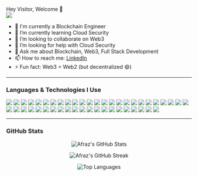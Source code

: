 Hey Visitor, Welcome 👋  
![](https://visitor-badge.laobi.icu/badge?page_id=afrazalamjrafrazalamjr)

- 🔭 I'm currently a Blockchain Engineer 
- 🌱 I’m currently learning Cloud Security  
- 👯 I’m looking to collaborate on Web3  
- 🤔 I’m looking for help with Cloud Security  
- 💬 Ask me about Blockchain, Web3, Full Stack Development  
- 📫 How to reach me: [LinkedIn](https://www.linkedin.com/in/afraz-alam-7158981b3)  
- ⚡ Fun fact: Web3 = Web2 (but decentralized 😄)

---

### **Languages & Technologies I Use**
<p>
  <!-- 🌩️ Cloud & DevOps (Main) -->
  <img src="https://img.shields.io/badge/AWS-232F3E?style=for-the-badge&logo=amazonaws&logoColor=white" />
  <img src="https://img.shields.io/badge/Azure-0078D4?style=for-the-badge&logo=microsoftazure&logoColor=white" />
  <img src="https://img.shields.io/badge/Google%20Cloud-4285F4?style=for-the-badge&logo=googlecloud&logoColor=white" />
  <img src="https://img.shields.io/badge/Docker-2496ED?style=for-the-badge&logo=docker&logoColor=white" />
  <img src="https://img.shields.io/badge/Kubernetes-326CE5?style=for-the-badge&logo=kubernetes&logoColor=white" />
  <img src="https://img.shields.io/badge/GitHub%20Actions-2088FF?style=for-the-badge&logo=githubactions&logoColor=white" />
  <img src="https://img.shields.io/badge/Jenkins-D24939?style=for-the-badge&logo=jenkins&logoColor=white" />

  <!-- ⛓️ Blockchain (Main) -->
  <img src="https://img.shields.io/badge/Hyperledger%20Fabric-101010?style=for-the-badge&logo=hyperledger&logoColor=white" />
  <img src="https://img.shields.io/badge/Chaincode%20(Go)-00ADD8?style=for-the-badge&logo=go&logoColor=white" />
  <img src="https://img.shields.io/badge/CouchDB-E42528?style=for-the-badge&logo=apachecouchdb&logoColor=white" />
  <img src="https://img.shields.io/badge/Solidity-e6e6e6?style=for-the-badge&logo=solidity&logoColor=black" />
  <img src="https://img.shields.io/badge/Hardhat-181717?style=for-the-badge&logo=hardhat&logoColor=yellow" />
  <img src="https://img.shields.io/badge/Foundry-000000?style=for-the-badge&logo=foundry&logoColor=white" />
  <img src="https://img.shields.io/badge/Ethers.js-6e48aa?style=for-the-badge&logo=ethereum&logoColor=white" />
  <img src="https://img.shields.io/badge/Web3.js-F16822?style=for-the-badge&logo=web3dotjs&logoColor=white" />
  <img src="https://img.shields.io/badge/Truffle-3C3C3C?style=for-the-badge&logo=truffle&logoColor=white" />
  <img src="https://img.shields.io/badge/OpenZeppelin-4E5EE4?style=for-the-badge&logo=openzeppelin&logoColor=white" />
  <img src="https://img.shields.io/badge/IPFS-65C2CB?style=for-the-badge&logo=ipfs&logoColor=white" />

  <!-- 🎨 Frontend -->
  <img src="https://img.shields.io/badge/JavaScript-F7DF1E?style=for-the-badge&logo=javascript&logoColor=black" />
  <img src="https://img.shields.io/badge/TypeScript-3178C6?style=for-the-badge&logo=typescript&logoColor=white" />
  <img src="https://img.shields.io/badge/React-20232A?style=for-the-badge&logo=react&logoColor=61DAFB" />
  <img src="https://img.shields.io/badge/SvelteKit-FF3E00?style=for-the-badge&logo=svelte&logoColor=white" />
  <img src="https://img.shields.io/badge/HTML5-E34F26?style=for-the-badge&logo=html5&logoColor=white" />
  <img src="https://img.shields.io/badge/CSS3-1572B6?style=for-the-badge&logo=css3&logoColor=white" />

  <!-- 🔧 Backend -->
  <img src="https://img.shields.io/badge/Node.js-339933?style=for-the-badge&logo=nodedotjs&logoColor=white" />
  <img src="https://img.shields.io/badge/Express.js-000000?style=for-the-badge&logo=express&logoColor=white" />
  <img src="https://img.shields.io/badge/ASP.NET%20Core-512BD4?style=for-the-badge&logo=dotnet&logoColor=white" />
  <img src="https://img.shields.io/badge/Java-ED8B00?style=for-the-badge&logo=java&logoColor=white" />

  <!-- 🛢️ Databases -->
  <img src="https://img.shields.io/badge/MySQL-005C84?style=for-the-badge&logo=mysql&logoColor=white" />
  <img src="https://img.shields.io/badge/MongoDB-4EA94B?style=for-the-badge&logo=mongodb&logoColor=white" />
  <img src="https://img.shields.io/badge/PostgreSQL-4169E1?style=for-the-badge&logo=postgresql&logoColor=white" />
  <img src="https://img.shields.io/badge/IPFS-65C2CB?style=for-the-badge&logo=ipfs&logoColor=white" />

  <!-- 🤖 AI/ML -->
  <img src="https://img.shields.io/badge/Prompt%20Engineering-FF9900?style=for-the-badge&logo=openai&logoColor=white" />
  <img src="https://img.shields.io/badge/LangChain-000000?style=for-the-badge&logo=langchain&logoColor=white" />
  <img src="https://img.shields.io/badge/OpenAI%20API-412991?style=for-the-badge&logo=openai&logoColor=white" />
  <img src="https://img.shields.io/badge/Python-3776AB?style=for-the-badge&logo=python&logoColor=white" />
  <img src="https://img.shields.io/badge/TensorFlow-FF6F00?style=for-the-badge&logo=tensorflow&logoColor=white" />
  <img src="https://img.shields.io/badge/Numpy-013243?style=for-the-badge&logo=numpy&logoColor=white" />
  <img src="https://img.shields.io/badge/Pandas-150458?style=for-the-badge&logo=pandas&logoColor=white" />
  <img src="https://img.shields.io/badge/Scikit--learn-F7931E?style=for-the-badge&logo=scikit-learn&logoColor=white" />

  <!-- 🛠️ Other -->
  <img src="https://img.shields.io/badge/Microservices-FF7F50?style=for-the-badge&logo=microservices&logoColor=white" />
  <img src="https://img.shields.io/badge/OAuth%202.0-0066CC?style=for-the-badge&logo=oauth&logoColor=white" />
  <img src="https://img.shields.io/badge/JWT-000000?style=for-the-badge&logo=jsonwebtokens&logoColor=white" />
  <img src="https://img.shields.io/badge/WebSockets-000000?style=for-the-badge&logo=websockets&logoColor=white" />
  <img src="https://img.shields.io/badge/Socket.io-010101?style=for-the-badge&logo=socketdotio&logoColor=white" />
  <img src="https://img.shields.io/badge/SAAS%20Integration-4D4D4D?style=for-the-badge&logo=saas&logoColor=white" />
</p>


---

### **GitHub Stats**

<p align="center">
  <img src="https://github-readme-stats.vercel.app/api?username=afrazalamjr&show_icons=true&theme=radical&hide_border=true" alt="Afraz's GitHub Stats" />
</p>

<p align="center">
  <img src="https://github-readme-streak-stats.herokuapp.com/?user=afrazalamjr&theme=radical&hide_border=true" alt="Afraz's GitHub Streak" />
</p>

<p align="center">
  <img src="https://github-readme-stats.vercel.app/api/top-langs/?username=afrazalamjr&layout=compact&theme=radical&hide_border=true" alt="Top Languages" />
</p>
